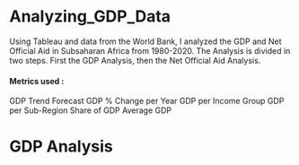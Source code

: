 # Analyzing_GDP_Data
Using Tableau and data from the World Bank, I analyzed the GDP and Net Official Aid in Subsaharan Africa from 1980-2020. The Analysis is divided in two steps. First the GDP Analysis, then the Net Official Aid Analysis.
#### Metrics used : 
GDP Trend Forecast
GDP % Change per Year
GDP per Income Group
GDP per Sub-Region
Share of GDP
Average GDP

# GDP Analysis
